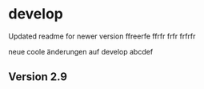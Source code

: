 # develop 
Updated readme for newer version
ffreerfe
ffrfr
frfr
frfrfr

 
neue coole änderungen auf develop
abcdef
## Version 2.9